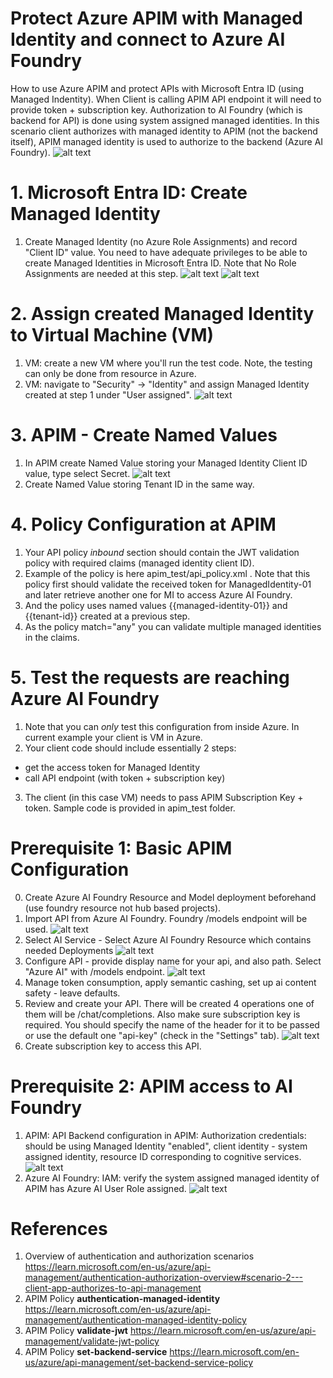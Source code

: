 # Protect Azure APIM with Managed Identity and connect to Azure AI Foundry
How to use Azure APIM and protect APIs with Microsoft Entra ID (using Managed Indentity). When Client is calling APIM API endpoint it will need to provide token + subscription key. Authorization to AI Foundry (which is backend for API) is done using system assigned managed identities. 
In this scenario client authorizes with managed identity to APIM (not the backend itself), APIM managed identity is used to authorize to the backend (Azure AI Foundry).
![alt text](./images/overview.jpg)

# 1. Microsoft Entra ID: Create Managed Identity
1. Create Managed Identity (no Azure Role Assignments) and record "Client ID" value. You need to have adequate privileges to be able to create Managed Identities in Microsoft Entra ID.
Note that No Role Assignments are needed at this step. 
![alt text](./images/mi_01.png)
![alt text](./images/mi_02.png)

# 2. Assign created Managed Identity to Virtual Machine (VM)
1. VM: create a new VM where you'll run the test code. Note, the testing can only be done from resource in Azure.
2. VM: navigate to "Security" -> "Identity" and assign Managed Identity created at step 1 under "User assigned".
![alt text](./images/vm_01.png)

# 3. APIM - Create Named Values
1. In APIM create Named Value storing your Managed Identity Client ID value, type select Secret. 
![alt text](./images/apim_05.png)
2. Create Named Value storing Tenant ID in the same way.

# 4. Policy Configuration at APIM
1. Your API policy *inbound* section should contain the JWT validation policy with required claims (managed identity client ID).
2. Example of the policy is here apim_test/api_policy.xml . Note that this policy first should validate the received token for ManagedIdentity-01 and later retrieve another one for MI to access Azure AI Foundry. 
3. And the policy uses named values {{managed-identity-01}} and {{tenant-id}} created at a previous step. 
4. As the policy match="any" you can validate multiple managed identities in the claims.

# 5. Test the requests are reaching Azure AI Foundry
1. Note that you can *only* test this configuration from inside Azure. In current example your client is VM in Azure.
2. Your client code should include essentially 2 steps: 
- get the access token for Managed Identity
- call API endpoint (with token + subscription key)
3. The client (in this case VM) needs to pass APIM Subscription Key + token.
Sample code is provided in apim_test folder.


# Prerequisite 1: Basic APIM Configuration
0. Create Azure AI Foundry Resource and Model deployment beforehand (use foundry resource not hub based projects). 
1. Import API from Azure AI Foundry. Foundry /models endpoint will be used. 
![alt text](./images/apim_01.png)
2. Select AI Service - Select Azure AI Foundry Resource which contains needed Deployments ![alt text](./images/apim_02.png)
3. Configure API - provide display name for your api, and also path. Select "Azure AI" with /models endpoint.
![alt text](./images/apim_03.png)
4. Manage token consumption, apply semantic cashing, set up ai content safety - leave defaults. 
5. Review and create your API. There will be created 4 operations one of them will be /chat/completions. Also make sure subscription key is required. You should specify the name of the header for it to be passed or use the default one "api-key" (check in the "Settings" tab).
![alt text](./images/apim_04.png)
6. Create subscription key to access this API.

# Prerequisite 2: APIM access to AI Foundry 
1. APIM: API Backend configuration in APIM: Authorization credentials: should be using Managed Identity "enabled", client identity - system assigned identity, resource ID corresponding to cognitive services.
![alt text](./images/apim_06.png)
2. Azure AI Foundry: IAM: verify the system assigned managed identity of APIM has Azure AI User Role assigned. 
![alt text](./images/aif_01.png)

# References
1. Overview of authentication and authorization scenarios https://learn.microsoft.com/en-us/azure/api-management/authentication-authorization-overview#scenario-2---client-app-authorizes-to-api-management
2. APIM Policy **authentication-managed-identity** https://learn.microsoft.com/en-us/azure/api-management/authentication-managed-identity-policy
3. APIM Policy **validate-jwt** https://learn.microsoft.com/en-us/azure/api-management/validate-jwt-policy
4. APIM Policy **set-backend-service** https://learn.microsoft.com/en-us/azure/api-management/set-backend-service-policy